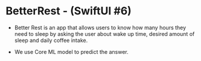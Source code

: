 # BetterRest -  (SwiftUI #6)

- Better Rest is an app that allows users to know how many hours they need to sleep by asking the user about wake up time, desired amount of sleep and daily coffee    intake.

- We use Core ML model to predict the answer.

 
